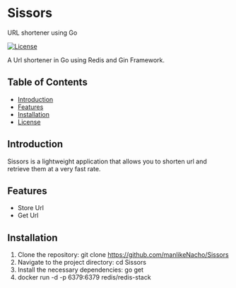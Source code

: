 # Sissors
URL shortener using Go

[![License](https://img.shields.io/badge/license-MIT-blue.svg)](https://github.com/manlikeNacho/Dice/blob/main/LICENSE)

A Url shortener in Go using Redis and Gin Framework.

## Table of Contents

- [Introduction](#introduction)
- [Features](#features)
- [Installation](#installation)
- [License](#license)

## Introduction

Sissors is a lightweight application that allows you to shorten url and retrieve them at a very fast rate.

## Features

- Store Url
- Get Url

## Installation

1. Clone the repository: git clone https://github.com/manlikeNacho/Sissors
2. Navigate to the project directory: cd Sissors
3. Install the necessary dependencies: go get
4. docker run -d -p 6379:6379 redis/redis-stack

